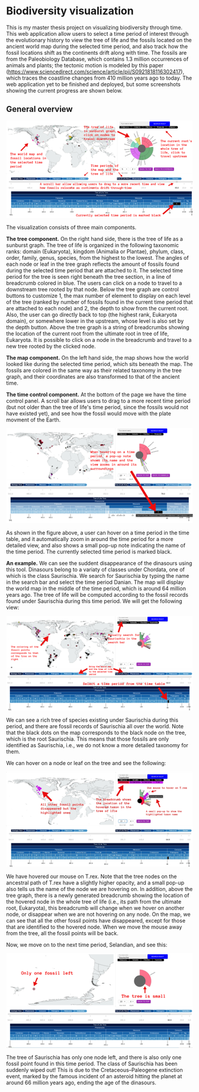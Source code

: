 # Biodiversity visualization 

This is my master thesis project on visualizing biodiversity through time. This web application allow users to select a time period of interest through the evolutionary history to view the tree of life and the fossils located on the ancient world map during the selected time period, and also track how the fossil locations shift as the continents drift along with time. The fossils are from the Paleobiology Database, which contains 1.3 million occurrences of animals and plants; the tectonic motion is modeled by this paper (https://www.sciencedirect.com/science/article/pii/S0921818116302417), which traces the coastline changes from 410 million years ago to today. The web application yet to be finished and deployed, but some screenshots showing the current progress are shown below. 

## General overview

![](figures/layout.jpg)

The visualization consists of three main components.

**The tree component.** On the right hand side, there is the tree of life as a sunburst graph. The tree of life is organized in the following taxonomic ranks: domain (Eukaryota), kingdom (Animalia or Plantae), phylum, class, order, family, genus, species, from the highest to the lowest. The angles of each node or leaf in the tree graph reflects the amount of fossils found during the selected time period that are attached to it. The selected time period for the tree is seen right beneath the tree section, in a line of breadcrumb colored in blue. The users can click on a node to travel to a downstream tree rooted by that node. Below the tree graph are control buttons to customize 1, the max number of element to display on each level of the tree (ranked by number of fossils found in the current time period that are attached to each node) and 2, the depth to show from the current root. Also, the user can go directly back to top (the highest rank, Eukaryota domain), or somewhere lower in the upstream, whose level is also set by the depth button. Above the tree graph is a string of breadcrumbs showing the location of the current root from the ultimate root in tree of life, Eukaryota. It is possible to click on a node in the breadcrumb and travel to a new tree rooted by the clicked node. 

**The map component.** On the left hand side, the map shows how the world looked like during the selected time period, which sits beneath the map. The fossils are colored in the same way as their related taxonomy in the tree graph, and their coordinates are also transformed to that of the ancient time.

**The time control component.** At the bottom of the page we have the time control panel. A scroll bar allows users to drag to a more recent time period (but not older than the tree of life's time period, since the fossils would not have existed yet), and see how the fossil would move with the plate movment of the Earth. 

![](figures/timecontrol.jpg)

As shown in the figure above, a user can hover on a time period in the time table, and it automatically zoom in around the time period for a more detailed view, and also shows a small pop-up note indicating the name of the time period. The currently selected time period is marked black. 

**An example.** We can see the suddent disappearance of the dinasours using this tool. Dinasours belong to a variaty of classes under Chordata, one of which is the class Saurischia. We search for Saurischia by typing the name in the search bar and select the time period Danian. The map will display the world map in the middle of the time period, which is around 64 million years ago. The tree of life will be computed according to the fossil records found under Saurischia during this time period. We will get the following view:

![](figures/dinasour.jpg)

We can see a rich tree of species existing under Saurischia during this period, and there are fossil records of Saurischia all over the world. Note that the black dots on the map corresponds to the black node on the tree, which is the root Saurischia. This means that those fossils are only identified as Saurischia, i.e., we do not know a more detailed taxonomy for them. 

We can hover on a node or leaf on the tree and see the following: 

![](figures/Trex.jpg)

We have hovered our mouse on T.rex. Note that the tree nodes on the ancestral path of T.rex have a slightly higher opacity, and a small pop-up also tells us the name of the node we are hovering on. In addition, above the tree graph, there is a newly generated breadcrumb showing the location of the hovered node in the whole tree of life (i.e., its path from the ultimate root, Eukaryota), this breadcrumb will change when we hover on another node, or disappear when we are not hovering on any node. On the map, we can see that all the other fossil points have disappeared, except for those that are identified to the hovered node. When we move the mouse away from the tree, all the fossil points will be back. 

Now, we move on to the next time period, Selandian, and see this:

![](figures/dino_last.jpg)

The tree of Saurischia has only one node left, and there is also only one fossil point found in this time period. The class of Saurischia has been suddenly wiped out! This is due to the Cretaceous–Paleogene extinction event, marked by the famous incident of an asteroid hitting the planet at around 66 million years ago, ending the age of the dinasours. 
